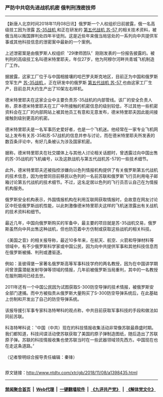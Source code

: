 ### 严防中共窃先进战机机密 俄判刑洩密技师
------------------------

<div class="wysiwyg">
 【新唐人北京时间2018年11月08日讯】俄罗斯一个人权组织日前披露，俄一名高级技工因为泄露
 <a href="http://www.ntdtv.com/xtr/gb/articlelistbytag_苏-35战机.html" target="_blank">
  苏-35战机
 </a>
 和正在研发的
 <a href="http://www.ntdtv.com/xtr/gb/articlelistbytag_第五代战机.html" target="_blank">
  第五代战机
 </a>
 <a href="http://www.ntdtv.com/xtr/gb/articlelistbytag_苏-57.html" target="_blank">
  苏-57
 </a>
 的相关技术资料，被俄当局以叛国罪判处四年半徒刑。这是近些年来俄当局惩处的一系列向中共提供军事或其他科技信息的泄密案中最新的一个案例。
 <br/>
 <br/>
 上述泄密案是由俄罗斯人权组织〝29律师团队〞刚刚发表的一份报告披露的。被判刑的高级技工名叫德米特里耶夫，年仅27岁，他为阿穆尔河畔共青城飞机制造厂工作。
 <br/>
 <br/>
 据披露，这家工厂位于与中国相接壤的哈巴罗夫斯克地区，目前正为中国和俄罗斯空军生产
 <a href="http://www.ntdtv.com/xtr/gb/articlelistbytag_苏-35战机.html" target="_blank">
  苏-35战机
 </a>
 。正在研发中的俄罗斯
 <a href="http://www.ntdtv.com/xtr/gb/articlelistbytag_第五代战机.html" target="_blank">
  第五代战机
 </a>
 <a href="http://www.ntdtv.com/xtr/gb/articlelistbytag_苏-57.html" target="_blank">
  苏-57
 </a>
 也由这家工厂生产，目前总共大约生产出了10架左右样机。
 <br/>
 <br/>
 德米特里耶夫在这家企业中主要负责苏-35战机的内部管线。该厂的安全负责人称，原本德米特里耶夫在工厂中所接触的机密信息的级别较低，不过其他一些机密资料会在工厂的内部网站上被其他员工有意和无意发布，德米特里耶夫因此能间接接触到级别更高的机密。
 <br/>
 <br/>
 德米特里耶夫是一名军事历史爱好者，也是一个飞机迷。他经常在一家专业飞机网站上发布有关苏-35和苏-57战机的信息并参与讨论，而在德米特里耶夫所发表的数百条评论中，有好几条被认为涉及国家机密。
 <br/>
 <br/>
 据称，德米特里耶夫在社交媒体上与其他人讨论相关话题时，曾透露过向中国出售的苏-35战机的飞机编号，以及这款战机与第五代战机苏-57的一些技术细节。
 <br/>
 <br/>
 此外，德米特里耶夫还被指控涉嫌向以色列情报机构提供了有关俄罗斯第五代战机的技术信息，因为他曾同目前移民以色列的一名前苏联和俄罗斯飞行员利用电子邮箱讨论第五代战机的技术细节。不过，这名定居以色列的飞行员否认自己在为情报机构服务。
 <br/>
 <br/>
 俄罗斯安全机构表示，外国情报机构在利用互联网获取情报时，会故意在网友讨论区中贬低俄罗斯战机性能，以此刺激像德米特里耶夫这样的飞机迷泄露出有关战机的技术资料和细节。
 <br/>
 <br/>
 最近几年，中国向俄罗斯购买的军备中，最主要的项目就是苏-35战机交易，俄罗斯虽然向中共出售这种战机，但也防范着中方仿制或获取这些战机的相关科技。
 <br/>
 <br/>
 《美国之音》的相关报导称，最近10多年来，在航天、航空、火箭和导弹材料等领域中，有不少俄罗斯科学家或中国公民，因为向中共提供军事和其他科技信息而在俄罗斯被捕、判刑或遭驱逐。
 <br/>
 <br/>
 例如：圣彼得堡一家著名俄罗斯高等军事科技学府的两名教授，因为在中国讲学期间曾泄露潜艇发射导弹等领域的情报，几年前被俄罗斯当局重判，其中的一名教授在服刑期间已经去世。
 <br/>
 <br/>
 2011年还有一个中国公民因为试图获取S-300防空导弹的技术情报，被俄罗斯安全部门逮捕。而中方被指责从俄罗斯大量购买了S-300防空导弹系统后，在此基础上仿制和开发出了自己的防空导弹系统。
 <br/>
 <br/>
 该报导援引军事专家科洛特琴科的观点称，中共目前获取军事科技的手段和做法如同前苏联。
 <br/>
 <br/>
 科洛特琴科说：〝中国（中共）现在的科技情报收集活动非常像苏联最鼎盛时期。我们都知道，科技间谍活动使苏联获取了美国的原子弹制造图纸，随后造出了苏联原子弹。苏联的科技情报收集也使苏联当时在一些武器领域领先西方。中国现在也在走这条道路。〞
 <br/>
 <br/>
 （记者黎明综合报导责任编辑：秦锋）
</div>

<br/>原文链接：http://www.ntdtv.com/xtr/gb/2018/11/08/a1398435.html


------------------------
#### [禁闻聚合首页](https://github.com/gfw-breaker/banned-news/blob/master/README.md) &nbsp;|&nbsp; [Web代理](https://github.com/gfw-breaker/open-proxy/blob/master/README.md) &nbsp;|&nbsp; [一键翻墙软件](https://github.com/gfw-breaker/nogfw/blob/master/README.md) &nbsp;|&nbsp; [《九评共产党》](https://github.com/gfw-breaker/9ping.md/blob/master/README.md#九评之一评共产党是什么) &nbsp;|&nbsp; [《解体党文化》](https://github.com/gfw-breaker/jtdwh.md/blob/master/README.md#绪论)